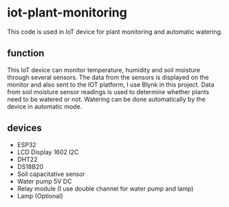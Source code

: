 # iot-plant-monitoring
This code is used in IoT device for plant monitoring and automatic watering.

## function
This IoT device can monitor temperature, humidity and soil moisture through several sensors. The data from the sensors is displayed on the monitor and also sent to the IOT platform, I use Blynk in this project.
Data from soil moisture sensor readings is used to determine whether plants need to be watered or not. Watering can be done automatically by the device in automatic mode.

## devices
  - ESP32
  - LCD Display 1602 I2C
  - DHT22
  - DS18B20
  - Soil capacitative sensor
  - Water pump 5V DC
  - Relay module (I use double channel for water pump and lamp)
  - Lamp (Optional)

     
